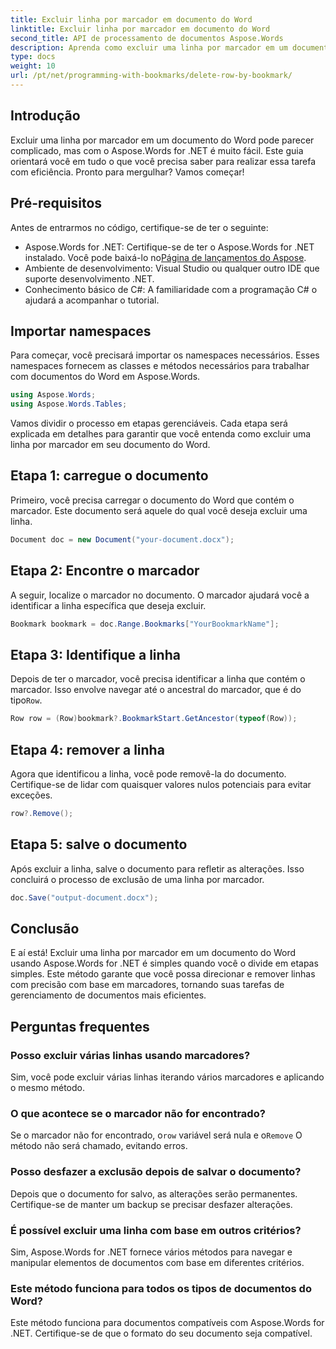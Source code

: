 ```yaml
---
title: Excluir linha por marcador em documento do Word
linktitle: Excluir linha por marcador em documento do Word
second_title: API de processamento de documentos Aspose.Words
description: Aprenda como excluir uma linha por marcador em um documento do Word usando Aspose.Words for .NET. Siga nosso guia passo a passo para um gerenciamento eficiente de documentos.
type: docs
weight: 10
url: /pt/net/programming-with-bookmarks/delete-row-by-bookmark/
---
```

## Introdução

Excluir uma linha por marcador em um documento do Word pode parecer complicado, mas com o Aspose.Words for .NET é muito fácil. Este guia orientará você em tudo o que você precisa saber para realizar essa tarefa com eficiência. Pronto para mergulhar? Vamos começar!

## Pré-requisitos

Antes de entrarmos no código, certifique-se de ter o seguinte:

-  Aspose.Words for .NET: Certifique-se de ter o Aspose.Words for .NET instalado. Você pode baixá-lo no[Página de lançamentos do Aspose](https://releases.aspose.com/words/net/).
- Ambiente de desenvolvimento: Visual Studio ou qualquer outro IDE que suporte desenvolvimento .NET.
- Conhecimento básico de C#: A familiaridade com a programação C# o ajudará a acompanhar o tutorial.

## Importar namespaces

Para começar, você precisará importar os namespaces necessários. Esses namespaces fornecem as classes e métodos necessários para trabalhar com documentos do Word em Aspose.Words.

```csharp
using Aspose.Words;
using Aspose.Words.Tables;
```

Vamos dividir o processo em etapas gerenciáveis. Cada etapa será explicada em detalhes para garantir que você entenda como excluir uma linha por marcador em seu documento do Word.

## Etapa 1: carregue o documento

Primeiro, você precisa carregar o documento do Word que contém o marcador. Este documento será aquele do qual você deseja excluir uma linha.

```csharp
Document doc = new Document("your-document.docx");
```

## Etapa 2: Encontre o marcador

A seguir, localize o marcador no documento. O marcador ajudará você a identificar a linha específica que deseja excluir.

```csharp
Bookmark bookmark = doc.Range.Bookmarks["YourBookmarkName"];
```

## Etapa 3: Identifique a linha

 Depois de ter o marcador, você precisa identificar a linha que contém o marcador. Isso envolve navegar até o ancestral do marcador, que é do tipo`Row`.

```csharp
Row row = (Row)bookmark?.BookmarkStart.GetAncestor(typeof(Row));
```

## Etapa 4: remover a linha

Agora que identificou a linha, você pode removê-la do documento. Certifique-se de lidar com quaisquer valores nulos potenciais para evitar exceções.

```csharp
row?.Remove();
```

## Etapa 5: salve o documento

Após excluir a linha, salve o documento para refletir as alterações. Isso concluirá o processo de exclusão de uma linha por marcador.

```csharp
doc.Save("output-document.docx");
```

## Conclusão

E aí está! Excluir uma linha por marcador em um documento do Word usando Aspose.Words for .NET é simples quando você o divide em etapas simples. Este método garante que você possa direcionar e remover linhas com precisão com base em marcadores, tornando suas tarefas de gerenciamento de documentos mais eficientes.

## Perguntas frequentes

### Posso excluir várias linhas usando marcadores?
Sim, você pode excluir várias linhas iterando vários marcadores e aplicando o mesmo método.

### O que acontece se o marcador não for encontrado?
 Se o marcador não for encontrado, o`row` variável será nula e o`Remove` O método não será chamado, evitando erros.

### Posso desfazer a exclusão depois de salvar o documento?
Depois que o documento for salvo, as alterações serão permanentes. Certifique-se de manter um backup se precisar desfazer alterações.

### É possível excluir uma linha com base em outros critérios?
Sim, Aspose.Words for .NET fornece vários métodos para navegar e manipular elementos de documentos com base em diferentes critérios.

### Este método funciona para todos os tipos de documentos do Word?
Este método funciona para documentos compatíveis com Aspose.Words for .NET. Certifique-se de que o formato do seu documento seja compatível.